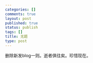 ```yaml
--- 
categories: []
comments: true
layout: post
published: true
status: publish
tags: []
title: 无题
type: post
---
```

<div id="msgcns!3725CC0EE38B1F6!867" class="bvMsg">删除新发blog一则。逝者俱往矣。珍惜现在。<br>
</div>
